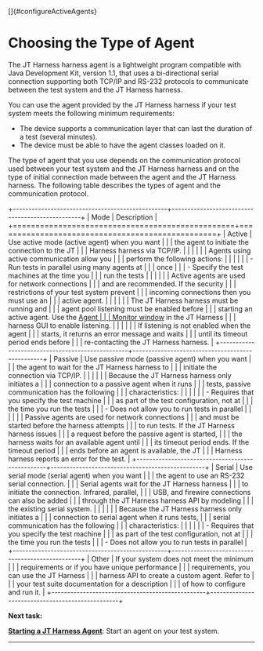 
[]{#configureActiveAgents}

# Choosing the Type of Agent

The JT Harness harness agent is a lightweight program compatible with Java Development Kit, version
1.1, that uses a bi-directional serial connection supporting both TCP/IP and RS-232 protocols to
communicate between the test system and the JT Harness harness.

You can use the agent provided by the JT Harness harness if your test system meets the following
minimum requirements:

-   The device supports a communication layer that can last the duration of a test (several
    minutes).
-   The device must be able to have the agent classes loaded on it.

The type of agent that you use depends on the communication protocol used between your test system
and the JT Harness harness and on the type of initial connection made between the agent and the JT
Harness harness. The following table describes the types of agent and the communication protocol.

+-------------------------------------------------+-------------------------------------------------+
| Mode                                            | Description                                     |
+=================================================+=================================================+
| Active                                          | Use active mode (active agent) when you want    |
|                                                 | the agent to initiate the connection to the JT  |
|                                                 | Harness harness via TCP/IP.                     |
|                                                 |                                                 |
|                                                 | Agents using active communication allow you     |
|                                                 | perform the following actions:                  |
|                                                 |                                                 |
|                                                 | -   Run tests in parallel using many agents at  |
|                                                 |     once                                        |
|                                                 | -   Specify the test machines at the time you   |
|                                                 |     run the tests                               |
|                                                 |                                                 |
|                                                 | Active agents are used for network connections  |
|                                                 | and are recommended. If the security            |
|                                                 | restrictions of your test system prevent        |
|                                                 | incoming connections then you must use an       |
|                                                 | active agent.                                   |
|                                                 |                                                 |
|                                                 | The JT Harness harness must be running and      |
|                                                 | agent pool listening must be enabled before     |
|                                                 | starting an active agent. Use the [Agent        |
|                                                 | Monitor window](window.html) in the JT Harness  |
|                                                 | harness GUI to enable listening.                |
|                                                 |                                                 |
|                                                 | If listening is not enabled when the agent      |
|                                                 | starts, it returns an error message and waits   |
|                                                 | until its timeout period ends before            |
|                                                 | re-contacting the JT Harness harness.           |
+-------------------------------------------------+-------------------------------------------------+
| Passive                                         | Use passive mode (passive agent) when you want  |
|                                                 | the agent to wait for the JT Harness harness to |
|                                                 | initiate the connection via TCP/IP.             |
|                                                 |                                                 |
|                                                 | Because the JT Harness harness only initiates a |
|                                                 | connection to a passive agent when it runs      |
|                                                 | tests, passive communication has the following  |
|                                                 | characteristics:                                |
|                                                 |                                                 |
|                                                 | -   Requires that you specify the test machine  |
|                                                 |     as part of the test configuration, not at   |
|                                                 |     the time you run the tests                  |
|                                                 | -   Does not allow you to run tests in parallel |
|                                                 |                                                 |
|                                                 | Passive agents are used for network connections |
|                                                 | and must be started before the harness attempts |
|                                                 | to run tests. If the JT Harness harness issues  |
|                                                 | a request before the passive agent is started,  |
|                                                 | the harness waits for an available agent until  |
|                                                 | its timeout period ends. If the timeout period  |
|                                                 | ends before an agent is available, the JT       |
|                                                 | Harness harness reports an error for the test.  |
+-------------------------------------------------+-------------------------------------------------+
| Serial                                          | Use serial mode (serial agent) when you want    |
|                                                 | the agent to use an RS-232 serial connection.   |
|                                                 | Serial agents wait for the JT Harness harness   |
|                                                 | to initiate the connection. Infrared, parallel, |
|                                                 | USB, and firewire connections can also be added |
|                                                 | through the JT Harness harness API by modeling  |
|                                                 | the existing serial system.                     |
|                                                 |                                                 |
|                                                 | Because the JT Harness harness only initiates a |
|                                                 | connection to serial agent when it runs tests,  |
|                                                 | serial communication has the following          |
|                                                 | characteristics:                                |
|                                                 |                                                 |
|                                                 | -   Requires that you specify the test machine  |
|                                                 |     as part of the test configuration, not at   |
|                                                 |     the time you run the tests                  |
|                                                 | -   Does not allow you to run tests in parallel |
+-------------------------------------------------+-------------------------------------------------+
| Other                                           | If your system does not meet the minimum        |
|                                                 | requirements or if you have unique performance  |
|                                                 | requirements, you can use the JT Harness        |
|                                                 | harness API to create a custom agent. Refer to  |
|                                                 | your test suite documentation for a description |
|                                                 | of how to configure and run it.                 |
+-------------------------------------------------+-------------------------------------------------+

**Next task:**

[**Starting a JT Harness Agent**](startAgent.html): Start an agent on your test system.

----------------------------------------------------------------------------------------------------

